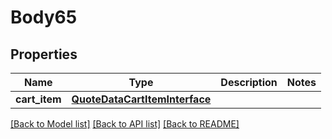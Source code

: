 # Body65

## Properties
Name | Type | Description | Notes
------------ | ------------- | ------------- | -------------
**cart_item** | [**QuoteDataCartItemInterface**](QuoteDataCartItemInterface.md) |  | 

[[Back to Model list]](../README.md#documentation-for-models) [[Back to API list]](../README.md#documentation-for-api-endpoints) [[Back to README]](../README.md)


